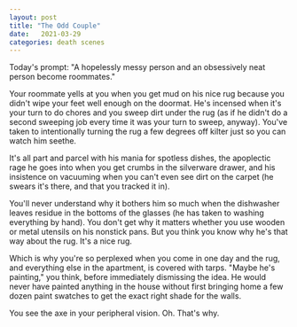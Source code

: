 ```yaml
---
layout: post
title: "The Odd Couple"
date:   2021-03-29
categories: death scenes
---
```

Today's prompt: "A hopelessly messy person and an obsessively neat person become roommates."

Your roommate yells at you when you get mud on his nice rug because you didn't wipe your feet well enough on the doormat. He's incensed when it's your turn to do chores and you sweep dirt under the rug (as if he didn't do a second sweeping job every time it was your turn to sweep, anyway). You've taken to intentionally turning the rug a few degrees off kilter just so you can watch him seethe. 

It's all part and parcel with his mania for spotless dishes, the apoplectic rage he goes into when you get crumbs in the silverware drawer, and his insistence on vacuuming when you can't even see dirt on the carpet (he swears it's there, and that you tracked it in). 

You'll never understand why it bothers him so much when the dishwasher leaves residue in the bottoms of the glasses (he has taken to washing everything by hand). You don't get why it matters whether you use wooden or metal utensils on his nonstick pans. But you think you know why he's that way about the rug. It's a nice rug. 

Which is why you're so perplexed when you come in one day and the rug, and everything else in the apartment, is covered with tarps. "Maybe he's painting," you think, before immediately dismissing the idea. He would never have painted anything in the house without first bringing home a few dozen paint swatches to get the exact right shade for the walls. 

You see the axe in your peripheral vision. Oh. That's why.

